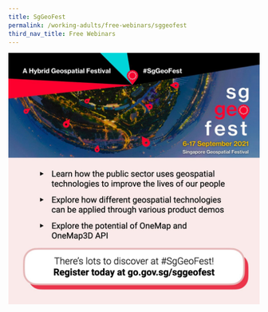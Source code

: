 ```yaml
---
title: SgGeoFest
permalink: /working-adults/free-webinars/sggeofest
third_nav_title: Free Webinars
---
```

[![Alt text for image on Isomer site](/images/geofest.png)](https://www.geoworks.sg/programmes/singapore-geospatial-festival)